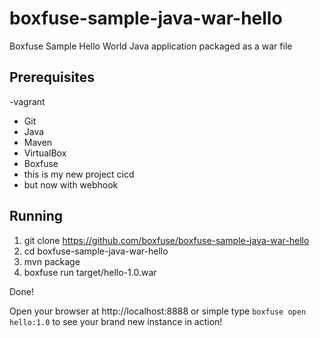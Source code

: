 boxfuse-sample-java-war-hello
=============================

Boxfuse Sample Hello World Java application packaged as a war file

## Prerequisites
-vagrant
- Git
- Java
- Maven
- VirtualBox
- Boxfuse
- this is my new project cicd
- but now with webhook
## Running

1. git clone https://github.com/boxfuse/boxfuse-sample-java-war-hello
2. cd boxfuse-sample-java-war-hello
3. mvn package
4. boxfuse run target/hello-1.0.war

Done!

Open your browser at http://localhost:8888 or simple type ```boxfuse open hello:1.0``` to see your brand new instance in action!
